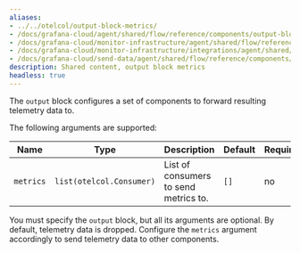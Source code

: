 ```yaml
---
aliases:
- ../../otelcol/output-block-metrics/
- /docs/grafana-cloud/agent/shared/flow/reference/components/output-block-metrics/
- /docs/grafana-cloud/monitor-infrastructure/agent/shared/flow/reference/components/output-block-metrics/
- /docs/grafana-cloud/monitor-infrastructure/integrations/agent/shared/flow/reference/components/output-block-metrics/
- /docs/grafana-cloud/send-data/agent/shared/flow/reference/components/output-block-metrics/
description: Shared content, output block metrics
headless: true
---
```


The `output` block configures a set of components to forward resulting telemetry data to.

The following arguments are supported:

Name | Type | Description | Default | Required
---- | ---- | ----------- | ------- | --------
`metrics` | `list(otelcol.Consumer)` | List of consumers to send metrics to. | `[]` | no

You must specify the `output` block, but all its arguments are optional.
By default, telemetry data is dropped.
Configure the `metrics` argument accordingly to send telemetry data to other components.
